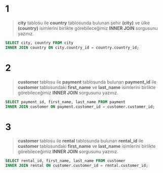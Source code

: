 # 1
>**city** tablosu ile **country** tablosunda bulunan şehir **(city)** ve ülke **(country)** isimlerini birlikte görebileceğimiz **INNER JOIN** sorgusunu yazınız.
```SQL
SELECT city, country FROM city
INNER JOIN country ON city.country_id = country.country_id;
```

# 2
>**customer** tablosu ile **payment** tablosunda bulunan **payment_id** ile **customer** tablosundaki **first_name** ve **last_name** isimlerini birlikte görebileceğimiz **INNER JOIN** sorgusunu yazınız.
```SQL
SELECT payment_id, first_name, last_name FROM payment
INNER JOIN customer ON payment.customer_id = customer.customer_id;
```

# 3
>**customer** tablosu ile **rental** tablosunda bulunan **rental_id** ile **customer** tablosundaki **first_name** ve **last_name** isimlerini birlikte görebileceğimiz **INNER JOIN** sorgusunu yazınız.
```SQL
SELECT rental_id, first_name, last_name FROM customer
INNER JOIN rental ON customer.customer_id = rental.customer_id;
```